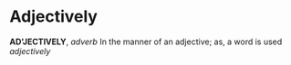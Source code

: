 # Adjectively

**AD'JECTIVELY**, _adverb_ In the manner of an adjective; as, a word is used _adjectively_